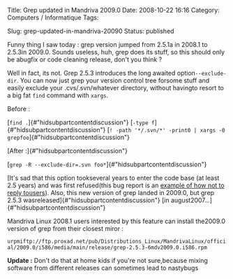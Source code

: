 Title: Grep updated in Mandriva 2009.0
Date: 2008-10-22 16:16
Category: Computers / Informatique
Tags: <?xml version="1.0" encoding="utf-8"?>

Slug: grep-updated-in-mandriva-20090
Status: published

Funny thing I saw today : grep version jumped from 2.5.1a in 2008.1 to 2.5.3in 2009.0. Sounds useless, huh, grep does its stuff, so this should only be abugfix or code cleaning release, don't you think ?

Well in fact, its not. Grep 2.5.3 introduces the long awaited option`--exclude-dir`. You can now just grep your version control tree forsome stuff and easily exclude your .cvs/.svn/whatever directory, without havingto resort to a big fat `find` command with `xargs`.

Before :

[`find .`]{#\"hidsubpartcontentdiscussion\"} [`-type f`]{#\"hidsubpartcontentdiscussion\"} [`! -path '*/.svn/*' -print0 | xargs -0 grepfoo`]{#\"hidsubpartcontentdiscussion\"}

[After :]{#\"hidsubpartcontentdiscussion\"}

[`grep -R --exclude-dir=.svn foo*`]{#\"hidsubpartcontentdiscussion\"}

[It's sad that this option tookseveral years to enter the code base (at least 2.5 years) and was first refused(this bug report is an [example of how not to reply tousers](\%22http://savannah.gnu.org/patch/?3521\%22)). Also, this new version of grep landed in 2009.0, but grep 2.5.3 wasreleased]{#\"hidsubpartcontentdiscussion\"} [in august2007...]{#\"hidsubpartcontentdiscussion\"}

Mandriva Linux 2008.1 users interested by this feature can install the2009.0 version of grep from their closest miror :

`urpmiftp://ftp.proxad.net/pub/Distributions_Linux/MandrivaLinux/official/2009.0/i586/media/main/release/grep-2.5.3-6mdv2009.0.i586.rpm`

**Update :** Don't do that at home kids if you're not sure,because mixing software from different releases can sometimes lead to nastybugs
